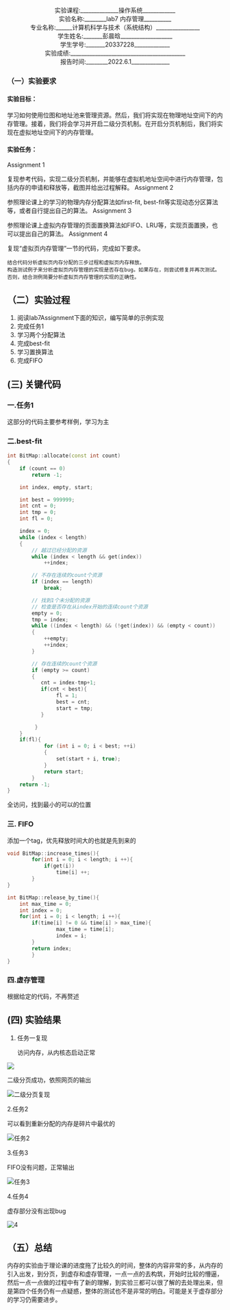 



<center>实验课程:______________操作系统____________</center>

<center>实验名称:________lab7 内存管理__________</center>

<center>专业名称:______计算机科学与技术（系统结构）________________</center>

<center>学生姓名:_______彭晨晗___________________</center>

<center>学生学号:_______20337228_____________</center>

<center>实验成绩:__________________________________________</center>

<center>报告时间:________2022.6.1______________</center>





### （一）实验要求

#### 实验目标：

学习如何使用位图和地址池来管理资源。然后，我们将实现在物理地址空间下的内存管理。接着，我们将会学习并开启二级分页机制。在开启分页机制后，我们将实现在虚拟地址空间下的内存管理。

#### 实验任务：

Assignment 1

复现参考代码，实现二级分页机制，并能够在虚拟机地址空间中进行内存管理，包括内存的申请和释放等，截图并给出过程解释。
Assignment 2

参照理论课上的学习的物理内存分配算法如first-fit, best-fit等实现动态分区算法等，或者自行提出自己的算法。
Assignment 3

参照理论课上虚拟内存管理的页面置换算法如FIFO、LRU等，实现页面置换，也可以提出自己的算法。
Assignment 4

复现“虚拟页内存管理”一节的代码，完成如下要求。

    结合代码分析虚拟页内存分配的三步过程和虚拟页内存释放。
    构造测试例子来分析虚拟页内存管理的实现是否存在bug。如果存在，则尝试修复并再次测试。否则，结合测例简要分析虚拟页内存管理的实现的正确性。

## （二）实验过程

1. 阅读lab7Assignment下面的知识，编写简单的示例实现
1. 完成任务1
1. 学习两个分配算法
1. 完成best-fit
1. 学习置换算法
1. 完成FIFO

##   (三) 关键代码

### 一.**任务1**

这部分的代码主要参考样例，学习为主

### 二.best-fit

```cpp
int BitMap::allocate(const int count)
{
    if (count == 0)
        return -1;

    int index, empty, start;

    int best = 999999;
    int cnt = 0;
    int tmp = 0;
    int fl = 0;

    index = 0;
    while (index < length)
    {
        // 越过已经分配的资源
        while (index < length && get(index))
            ++index;

        // 不存在连续的count个资源
        if (index == length)
            break;

        // 找到1个未分配的资源
        // 检查是否存在从index开始的连续count个资源
        empty = 0;
        tmp = index;
        while ((index < length) && (!get(index)) && (empty < count))
        {
            ++empty;
            ++index;
        }

        // 存在连续的count个资源
        if (empty >= count)
        {
           cnt = index-tmp+1;
           if(cnt < best){
                fl = 1;
                best = cnt;
                start = tmp;
           }

         }
    }
    if(fl){
            for (int i = 0; i < best; ++i)
            {
                set(start + i, true);
            }
            return start;
        }
    return -1;
}

```

全访问，找到最小的可以的位置

### 三. FIFO

添加一个tag，优先释放时间大的也就是先到来的

```cpp
void BitMap::increase_times(){
        for(int i = 0; i < length; i ++){
            if(get(i))
                time[i] ++;
        }
}

int BitMap::release_by_time(){
    int max_time = 0;
    int index = 0;
    for(int i = 0; i < length; i ++){
        if(time[i] != 0 && time[i] > max_time){
                max_time = time[i];
                index = i;
        }
        return index;
        }
}


```

### 四.虚存管理

根据给定的代码，不再赘述


## (四) 实验结果

1. 任务一复现

   访问内存，从内核态启动正常

![](C:\Users\86139\Desktop\截图\内存1.png)

二级分页成功，依照网页的输出

![二级分页复现](C:\Users\86139\Desktop\截图\二级分页复现.png)

2.任务2

可以看到重新分配的内存是碎片中最优的

![任务2](C:\Users\86139\Desktop\截图\任务2.png)

3.任务3

FIFO没有问题，正常输出

![任务3](C:\Users\86139\Desktop\截图\任务3.png)

4.任务4

虚存部分没有出现bug

![4](C:\Users\86139\Desktop\截图\4.png)

## （五）总结

内存的实验由于理论课的进度拖了比较久的时间，整体的内容非常的多，从内存的引入出发，到分页，到虚存和虚存管理，一点一点的去构筑，开始时比较的懵逼，然后一点一点做的过程中有了新的理解，到实验三都可以很了解的去处理出来，但是第四个任务仍有一点疑惑，整体的测试也不是非常的明白。可能是关于虚存部分的学习仍需要进步。
